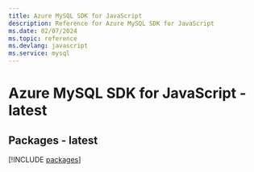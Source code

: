 ```yaml
---
title: Azure MySQL SDK for JavaScript
description: Reference for Azure MySQL SDK for JavaScript
ms.date: 02/07/2024
ms.topic: reference
ms.devlang: javascript
ms.service: mysql
---
```

# Azure MySQL SDK for JavaScript - latest
## Packages - latest
[!INCLUDE [packages](mysql-index.md)]